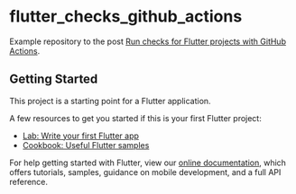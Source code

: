 # flutter_checks_github_actions

Example repository to the post [Run checks for Flutter projects with GitHub Actions](https://dev.to/arthurdenner/run-checks-for-flutter-projects-with-github-actions-7ld).

## Getting Started

This project is a starting point for a Flutter application.

A few resources to get you started if this is your first Flutter project:

- [Lab: Write your first Flutter app](https://flutter.dev/docs/get-started/codelab)
- [Cookbook: Useful Flutter samples](https://flutter.dev/docs/cookbook)

For help getting started with Flutter, view our
[online documentation](https://flutter.dev/docs), which offers tutorials,
samples, guidance on mobile development, and a full API reference.
